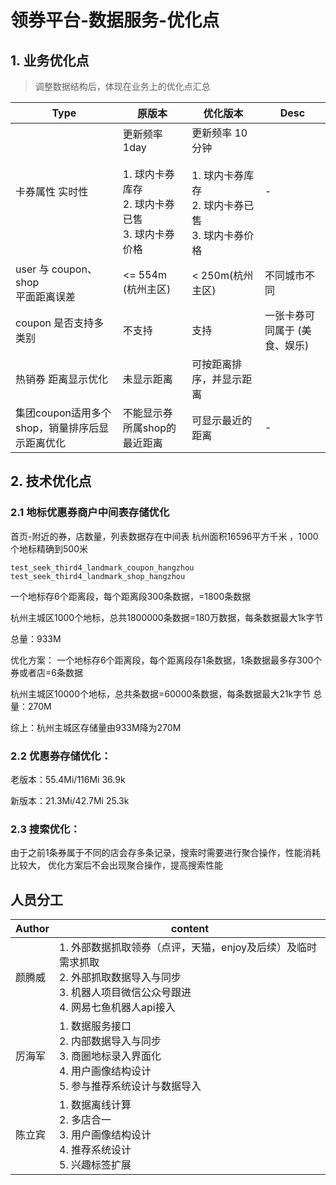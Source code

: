 # 领券平台-数据服务-优化点


## 1. 业务优化点 

> 调整数据结构后，体现在业务上的优化点汇总

Type | 原版本 | 优化版本 | Desc
------- | ------- | -------  | -------
卡券属性 实时性 | 更新频率 1day <br><br> 1. 球内卡券库存 <br> 2. 球内卡券已售 <br> 3. 球内卡券价格 | 更新频率 10分钟 <br><br> 1. 球内卡券库存 <br> 2. 球内卡券已售 <br> 3. 球内卡券价格 | -
user 与 coupon、shop <br> 平面距离误差 | <= 554m (杭州主区) | < 250m(杭州主区) | 不同城市不同
coupon 是否支持多类别 | 不支持 | 支持 | 一张卡券可同属于 (美食、娱乐)
热销券 距离显示优化 | 未显示距离 | 可按距离排序，并显示距离
集团coupon适用多个shop，销量排序后显示距离优化| 不能显示券所属shop的最近距离 | 可显示最近的距离 | -

## 2. 技术优化点

### 2.1 地标优惠券商户中间表存储优化

首页-附近的券，店数量，列表数据存在中间表
杭州面积16596平方千米 ，1000个地标精确到500米

```
test_seek_third4_landmark_coupon_hangzhou
test_seek_third4_landmark_shop_hangzhou
```

一个地标存6个距离段，每个距离段300条数据，=1800条数据

杭州主城区1000个地标，总共1800000条数据=180万数据，每条数据最大1k字节

总量：933M

优化方案：
一个地标存6个距离段，每个距离段存1条数据，1条数据最多存300个券或者店=6条数据

杭州主城区10000个地标，总共条数据=60000条数据，每条数据最大21k字节
总量：270M

综上：杭州主城区存储量由933M降为270M

### 2.2 优惠券存储优化：

老版本：55.4Mi/116Mi    36.9k

新版本：21.3Mi/42.7Mi   25.3k

### 2.3 搜索优化：

由于之前1条券属于不同的店会存多条记录，搜索时需要进行聚合操作，性能消耗比较大，
优化方案后不会出现聚合操作，提高搜索性能


## 人员分工

Author | content 
------- | -------
颜腾威 | 1. 外部数据抓取领券（点评，天猫，enjoy及后续）及临时需求抓取 <br> 2. 外部抓取数据导入与同步 <br> 3. 机器人项目微信公众号跟进 <br> 4. 网易七鱼机器人api接入
厉海军 | 1. 数据服务接口 <br> 2. 内部数据导入与同步  <br> 3. 商圈地标录入界面化<br> 4. 用户画像结构设计 <br> 5. 参与推荐系统设计与数据导入 | 
陈立宾 | 1. 数据离线计算 <br> 2. 多店合一 <br> 3. 用户画像结构设计 <br> 4. 推荐系统设计 <br> 5. 兴趣标签扩展 | 


